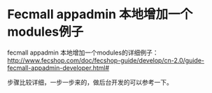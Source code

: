Fecmall appadmin 本地增加一个modules例子
==================



fecmall appadmin 本地增加一个modules的详细例子：http://www.fecshop.com/doc/fecshop-guide/develop/cn-2.0/guide-fecmall-appadmin-developer.html#

步骤比较详细，一步一步来的，做后台开发的可以参考一下。






